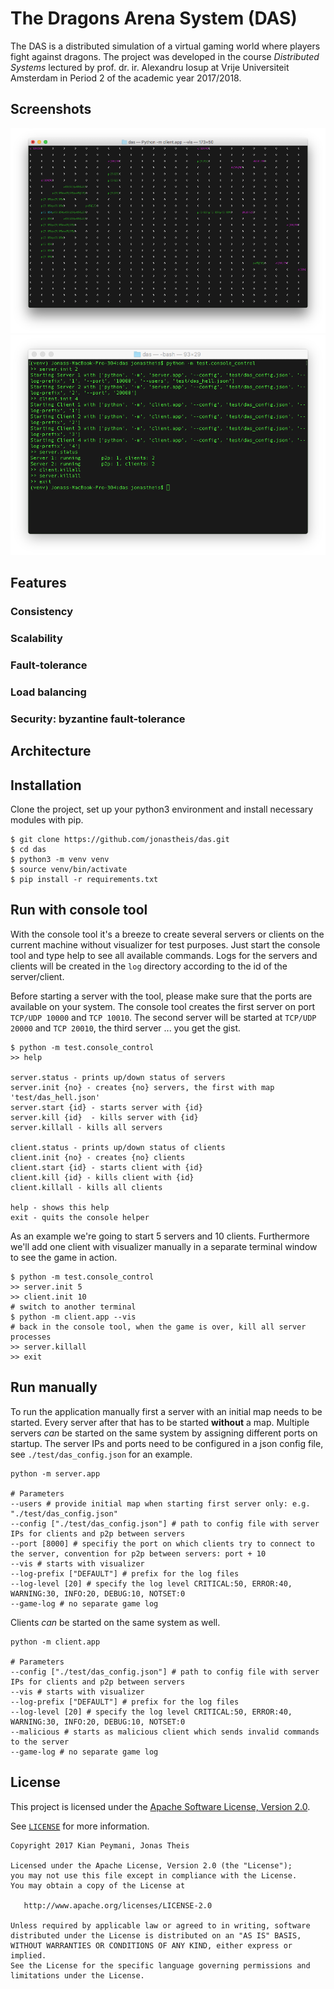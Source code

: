 # The Dragons Arena System (DAS)
The DAS is a distributed simulation of a virtual gaming world where players fight against dragons. 
The project was developed in the course *Distributed Systems* lectured by prof. dr. ir. Alexandru Iosup at Vrije Universiteit Amsterdam in Period 2 of the academic year 2017/2018.

## Screenshots
<span><img src="assets/screen-game.png?raw=true" /></span>
<span><img src="assets/screen-console-tool.png?raw=true" /></span>

## Features

### Consistency

### Scalability

### Fault-tolerance

### Load balancing

### Security: byzantine fault-tolerance

## Architecture

## Installation
Clone the project, set up your python3 environment and install necessary modules with pip.
```
$ git clone https://github.com/jonastheis/das.git
$ cd das
$ python3 -m venv venv
$ source venv/bin/activate
$ pip install -r requirements.txt
```

## Run with console tool
With the console tool it's a breeze to create several servers or clients on the current machine without visualizer for test purposes. Just start the console tool and type help to see all available commands.
Logs for the servers and clients will be created in the `log` directory according to the id of the server/client.

Before starting a server with the tool, please make sure that the ports are available on your system. The console tool creates the first server on port `TCP/UDP 10000` and `TCP 10010`.
The second server will be started at `TCP/UDP 20000` and `TCP 20010`, the third server ... you get the gist. 

```
$ python -m test.console_control
>> help

server.status - prints up/down status of servers
server.init {no} - creates {no} servers, the first with map 'test/das_hell.json'
server.start {id} - starts server with {id}
server.kill {id}  - kills server with {id}
server.killall - kills all servers

client.status - prints up/down status of clients
client.init {no} - creates {no} clients
client.start {id} - starts client with {id}
client.kill {id} - kills client with {id}
client.killall - kills all clients

help - shows this help
exit - quits the console helper
```

As an example we're going to start 5 servers and 10 clients. Furthermore we'll add one client with visualizer manually in a separate terminal window to see the game in action.
```
$ python -m test.console_control
>> server.init 5
>> client.init 10
# switch to another terminal
$ python -m client.app --vis
# back in the console tool, when the game is over, kill all server processes
>> server.killall
>> exit
```

## Run manually
To run the application manually first a server with an initial map needs to be started. Every server after that has to be started **without** a map.
Multiple servers *can* be started on the same system by assigning different ports on startup.
The server IPs and ports need to be configured in a json config file, see `./test/das_config.json` for an example.
``` 
python -m server.app

# Parameters
--users # provide initial map when starting first server only: e.g. "./test/das_config.json" 
--config ["./test/das_config.json"] # path to config file with server IPs for clients and p2p between servers 
--port [8000] # specifiy the port on which clients try to connect to the server, convention for p2p between servers: port + 10
--vis # starts with visualizer
--log-prefix ["DEFAULT"] # prefix for the log files
--log-level [20] # specify the log level CRITICAL:50, ERROR:40, WARNING:30, INFO:20, DEBUG:10, NOTSET:0
--game-log # no separate game log
```

Clients *can* be started on the same system as well.
```
python -m client.app

# Parameters
--config ["./test/das_config.json"] # path to config file with server IPs for clients and p2p between servers 
--vis # starts with visualizer
--log-prefix ["DEFAULT"] # prefix for the log files
--log-level [20] # specify the log level CRITICAL:50, ERROR:40, WARNING:30, INFO:20, DEBUG:10, NOTSET:0
--malicious # starts as malicious client which sends invalid commands to the server
--game-log # no separate game log
```

## License
This project is licensed under the [Apache Software License, Version 2.0](http://www.apache.org/licenses/LICENSE-2.0).

See [`LICENSE`](LICENSE) for more information.

    Copyright 2017 Kian Peymani, Jonas Theis
    
    Licensed under the Apache License, Version 2.0 (the "License");
    you may not use this file except in compliance with the License.
    You may obtain a copy of the License at
    
       http://www.apache.org/licenses/LICENSE-2.0
    
    Unless required by applicable law or agreed to in writing, software
    distributed under the License is distributed on an "AS IS" BASIS,
    WITHOUT WARRANTIES OR CONDITIONS OF ANY KIND, either express or implied.
    See the License for the specific language governing permissions and
    limitations under the License.